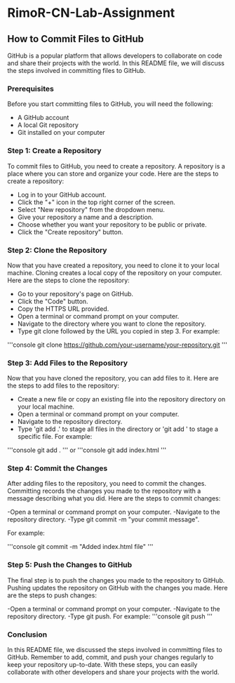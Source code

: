 # RimoR-CN-Lab-Assignment
## How to Commit Files to GitHub
GitHub is a popular platform that allows developers to collaborate on code and share their projects with the world. In this README file, we will discuss the steps involved in committing files to GitHub.

### Prerequisites
Before you start committing files to GitHub, you will need the following:

- A GitHub account
- A local Git repository
- Git installed on your computer


### Step 1: Create a Repository
To commit files to GitHub, you need to create a repository. A repository is a place where you can store and organize your code. Here are the steps to create a repository:

- Log in to your GitHub account.
- Click the "+" icon in the top right corner of the screen.
- Select "New repository" from the dropdown menu.
- Give your repository a name and a description.
- Choose whether you want your repository to be public or private.
- Click the "Create repository" button.

### Step 2: Clone the Repository
Now that you have created a repository, you need to clone it to your local machine. Cloning creates a local copy of the repository on your computer. Here are the steps to clone the repository:

- Go to your repository's page on GitHub.
- Click the "Code" button.
- Copy the HTTPS URL provided.
- Open a terminal or command prompt on your computer.
- Navigate to the directory where you want to clone the repository.
- Type git clone followed by the URL you copied in step 3.
For example:

'''console
git clone https://github.com/your-username/your-repository.git
'''
### Step 3: Add Files to the Repository
Now that you have cloned the repository, you can add files to it. Here are the steps to add files to the repository:

- Create a new file or copy an existing file into the repository directory on your local machine.
- Open a terminal or command prompt on your computer.
- Navigate to the repository directory.
- Type 'git add .' to stage all files in the directory or 'git add <filename>' to stage a specific file.
For example: 
  
'''console
git add .
'''
or
'''console
git add index.html
'''

### Step 4: Commit the Changes
After adding files to the repository, you need to commit the changes. Committing records the changes you made to the repository with a message describing what you did. Here are the steps to commit changes:

-Open a terminal or command prompt on your computer.
-Navigate to the repository directory.
-Type git commit -m "your commit message".

For example:

'''console
git commit -m "Added index.html file"
'''

### Step 5: Push the Changes to GitHub
The final step is to push the changes you made to the repository to GitHub. Pushing updates the repository on GitHub with the changes you made. Here are the steps to push changes:

-Open a terminal or command prompt on your computer.
-Navigate to the repository directory.
-Type git push.
For example:
'''console
git push
'''

### Conclusion
In this README file, we discussed the steps involved in committing files to GitHub. Remember to add, commit, and push your changes regularly to keep your repository up-to-date. With these steps, you can easily collaborate with other developers and share your projects with the world.
